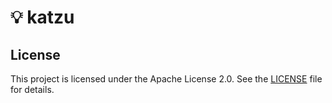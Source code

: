 # 💡 katzu

## License

This project is licensed under the Apache License 2.0. See the [LICENSE](./LICENSE) file for details.
